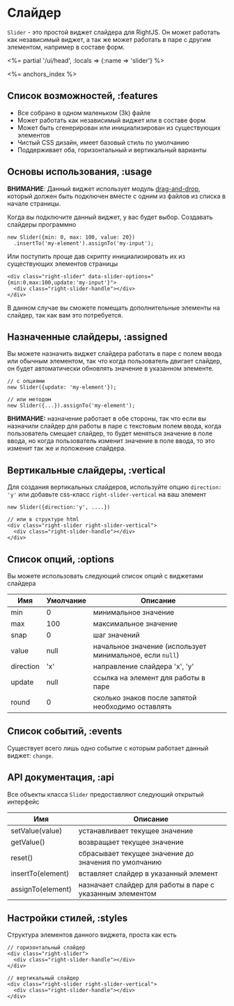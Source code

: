 # Слайдер

`Slider` - это простой виджет слайдера для RightJS. Он может работать как независимый
виджет, а так же может работать в паре с другим элементом, например в составе форм.

<%= partial '/ui/head', :locals => {:name => 'slider'} %>

<%= anchors_index %>

## Список возможностей, :features

* Все собрано в одном маленьком (3k) файле
* Может работать как независимый виджет или в составе форм
* Может быть сгенерирован или инициализирован из существующих элементов
* Чистый CSS дизайн, имеет базовый стиль по умолчанию
* Поддерживает оба, горизонтальный и вертикальный варианты

## Основы использования, :usage

__ВНИМАНИЕ__: Данный виджет использует модуль [drag-and-drop](/plugins/drag-and-drop), который
должен быть подключен вместе с одним из файлов из списка в начале страницы.

Когда вы подключите данный виджет, у вас будет выбор. Создавать слайдеры программно

    new Slider({min: 0, max: 100, value: 20})
      .insertTo('my-element').assignTo('my-input');

Или поступить проще дав скрипту инициализировать их из существующих элементов страницы

    <div class="right-slider" data-slider-options="{min:0,max:100,update:'my-input'}">
      <div class="right-slider-handle"></div>
    </div>

В данном случае вы сможете помещать дополнительные элементы на слайдер, так как вам это
потребуется.


## Назначенные слайдеры, :assigned

Вы можете назначить виджет слайдера работать в паре с полем ввода или обычным элементом,
так что когда пользователь двигает слайдер, он будет автоматически обновлять значение
в указанном элементе.

    // с опциями
    new Slider({update: 'my-element'});

    // или методом
    new Slider({...}).assignTo('my-element');

__ВНИМАНИЕ:__ назначение работает в обе стороны, так что если вы назначили слайдер
для работы в паре с текстовым полем ввода, когда пользователь смещает слайдер, то
будет меняться значение в поле ввода, но когда пользователь изменит значение в поле
ввода, то это изменит так же и положение слайдера.


## Вертикальные слайдеры, :vertical

Для создания вертикальных слайдеров, используйте опцию `direction: 'y'` или добавьте
css-класс `right-slider-vertical` на ваш элемент

    new Slider({direction:'y', ....})

    // или в структуре html
    <div class="right-slider right-slider-vertical">
      <div class="right-slider-handle"></div>
    </div>


## Список опций, :options

Вы можете использовать следующий список опций с виджетами слайдера

Имя       | Умолчание | Описание
----------|-----------|----------------------------------------------------------------
min       | 0         | минимальное значение
max       | 100       | максимальное значение
snap      | 0         | шаг значений
value     | null      | начальное значение (использует минимальное, если `null`)
direction | 'x'       | направление слайдера 'x', 'y'
update    | null      | ссылка на элемент для работы в паре
round     | 0         | сколько знаков после запятой необходимо оставлять


## Список событий, :events

Существует всего лишь одно событие с которым работает данный виджет: `change`.


## API документация, :api

Все объекты класса `Slider` предоставляют следующий открытый интерфейс

Имя               | Описание
------------------|----------------------------------------------------------------
setValue(value)   | устанавливает текущее значение
getValue()        | возвращает текущее значение
reset()           | сбрасывает текущее значение до значения по умолчанию
insertTo(element) | вставляет слайдер в указанный элемент
assignTo(element) | назначает слайдер для работы в паре с указанным элементом


## Настройки стилей, :styles

Структура элементов данного виджета, проста как есть

    // горизонтальный слайдер
    <div class="right-slider">
      <div class="right-slider-handle"></div>
    </div>

    // вертикальный слайдер
    <div class="right-slider right-slider-vertical">
      <div class="right-slider-handle"></div>
    </div>


